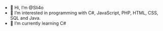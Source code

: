 - 👋 Hi, I’m @Sli4o
- 👀 I’m interested in programming with C#, JavaScript, PHP, HTML, CSS, SQL and Java.
- 🌱 I’m currently learning C#

<!---
Sli4o/Sli4o is a ✨ special ✨ repository because its `README.md` (this file) appears on your GitHub profile.
You can click the Preview link to take a look at your changes.
--->
